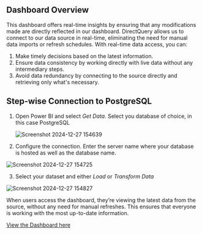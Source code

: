 ## Dashboard Overview
This dashboard offers real-time insights by ensuring that any modifications made are directly reflected in our dashboard. 
DirectQuery allows us to connect to our data source in real-time, eliminating the need for manual data imports or refresh schedules. With real-time data access, you can:
1. Make timely decisions based on the latest information.
2. Ensure data consistency by working directly with live data without any intermediary steps.
3. Avoid data redundancy by connecting to the source directly and retrieving only what's necessary.

## Step-wise Connection to PostgreSQL
1. Open Power BI and select *Get Data*. Select you database of choice, in this case PostgreSQL

   ![Screenshot 2024-12-27 154639](https://github.com/user-attachments/assets/2895cd2e-2005-4cbd-a750-3542533446ee)

2. Configure the connection. Enter the server name where your database is hosted as well as the database name.

 ![Screenshot 2024-12-27 154725](https://github.com/user-attachments/assets/1db7e377-18bc-43c3-ae6e-93be3a2428e4)

3. Select your dataset and either *Load* or *Transform Data*

![Screenshot 2024-12-27 154827](https://github.com/user-attachments/assets/0a94ba1a-190f-4b63-9b66-f71c42edadab)


When users access the dashboard, they’re viewing the latest data from the source, without any need for manual refreshes. This ensures that everyone is working with the most up-to-date information.

[View the Dashboard here](https://app.powerbi.com/links/OLYMekEaEL?ctid=185ddf21-188c-4ec5-ab44-ca1b1d6986bc&pbi_source=linkShare)

